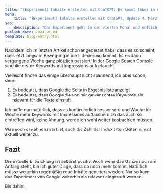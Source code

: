 ```yaml
---
title: "[Experiment] Inhalte erstellen mit ChatGPT: Es kommt leben in die Bude"
menu:
    title: "[Experiment] Inhalte erstellen mit ChatGPT, Update 4. März"
seo:
    description: "Das Experiment geht in den vierten Monat und endlich kommt Bewegung in das Ganze. Die ersten Impressions und Keywords tauchen in der Google Search console auf"
publish_date: 2024-03-04
template: blog-entry.html
---
```


Nachdem ich im letzten Artikel schon angedeutet habe, dass es so scheint, dass jetzt langsam Bewegung in die Indexierung kommt. Ist es dann vergangene Woche ganz plötzlich passiert! In der Google Search Console sind die ersten Keywords mit Impressions aufgetaucht.

Vielleicht finden das einige überhaupt nicht spannend, ich aber schon, denn:

1. Es bedeutet, dass Google die Seite in Ergebnisliste anzeigt
1. Es bedeutet, dass Google die von mir gewünschten Keywords als relevant für die Texte einstuft

Ich hoffe nun natürlich, dass es kontinuierlich besser wird und Woche für Woche mehr Keywords mit Impressions auftauchen. Ob das auch so eintreffen wird, keine Ahnung, werde ich wohl weiter beobachten müssen.

Was noch erwähnenswert ist, auch die Zahl der Indexierten Seiten nimmt aktuell weiter zu.

## Fazit 

Die aktuelle Entwicklung ist äußerst positiv. 
Auch wenn das Ganze noch am Anfang steht, bin ich guter Dinge, dass da noch mehr kommt. 
Natürlich müsse weiterhin regelmäßig neue Inhalte generiert werden. 
Nur so kann das Experiment von Google weiterhin als relevant eingestuft werden.

Bis dahin!